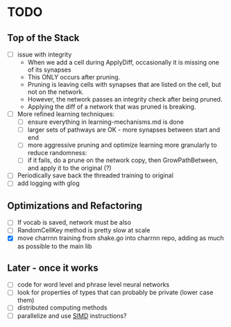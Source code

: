 # TODO

## Top of the Stack
- [ ] issue with integrity
    - When we add a cell during ApplyDiff, occasionally it is missing one of its synapses
    - This ONLY occurs after pruning.
    - Pruning is leaving cells with synapses that are listed on the cell, but not on the network.
    - However, the network passes an integrity check after being pruned.
    - Applying the diff of a network that was pruned is breaking.
- [ ] More refined learning techniques:
    - [ ] ensure everything in learning-mechanisms.md is done
    - [ ] larger sets of pathways are OK - more synapses between start and end
    - [ ] more aggressive pruning and optimize learning more granularly to reduce randomness:
    - [ ] if it fails, do a prune on the network copy, then GrowPathBetween, and apply it to the original (?)
- [ ] Periodically save back the threaded training to original
- [ ] add logging with glog

## Optimizations and Refactoring
- [ ] If vocab is saved, network must be also
- [ ] RandomCellKey method is pretty slow at scale
- [x] move charrnn training from shake.go into charrnn repo, adding as much as possible to the main lib

## Later - once it works
- [ ] code for word level and phrase level neural networks
- [ ] look for properties of types that can probably be private (lower case them)
- [ ] distributed computing methods
- [ ] parallelize and use [SIMD](https://github.com/bjwbell/gensimd) instructions?
